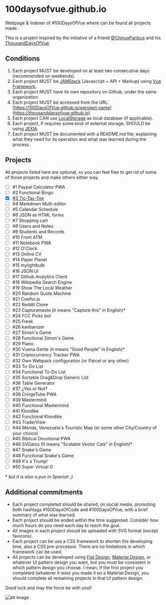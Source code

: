 # 100daysofvue.github.io

Webpage &amp; Indexer of #100DaysOfVue where can be found all projects made.

This is a project inspired by the initiative of a friend [@ChinuxParibus](https://github.com/ChinuxParibus) and his [ThousandDaysOfVue](https://github.com/thousanddaysofvue/thousanddaysofvue.github.io).

## Conditions

1. Each project MUST be developed on at least two consecutive days (recommended on weekends).
2. Each project MUST be [JAMStack](https://jamstack.org/) (Javascript + API + Markup) using [Vue Framework](https://vuejs.org/).
3. Each project MUST have its own repository on Github, under the same organization.
4. Each project MUST be accessed from the URL: [https://100DaysOfVue.github.io/peroject-name](https://thousanddaysofvue.github.io)
5. Each project CAN use [LocalStorage](https://developer.mozilla.org/en-US/docs/Web/API/Window/localStorage) as local database (if applicable).
6. Each project, if requires some kind of external storage, SHOULD be using [JEXIA](https://jexia.com/).
7. Each project MUST be documented with a README.md file, explaining what they need for its operation and what was learned during the process.

## Projects

All projects listed here are optional, so you can feel free to get rid of some of those projects and make others either way.

+ [ ] #1 Paypal Calculator PWA
+ [ ] #2 Functional Bingo 
+ [x] [#3 Tic-Tac-Toe](https://github.com/100DaysOfVue/tic-tac-toe)
+ [ ] #4 Markdown Multi-editor
+ [ ] #5 Calendar Schedule
+ [ ] #6 JSON as HTML forms
+ [ ] #7 Shopping cart
+ [ ] #8 Users and Notes
+ [ ] #9 Students and Records
+ [ ] #10 Front ATM
+ [ ] #11 Notebook PWA
+ [ ] #12 O'Clock
+ [ ] #13 Online CV
+ [ ] #14 Paper Planet
+ [ ] #15 mylightbulb
+ [ ] #16 JSON UI
+ [ ] #17 Github Analytics Client
+ [ ] #18 Wikipedia Search Engine
+ [ ] #19 Show The Local Weather
+ [ ] #20 Random Quote Machine
+ [ ] #21 Coelho.js
+ [ ] #22 Reddit Clone
+ [ ] #23 Capturameste (it means "Capture this" in English)*
+ [ ] #24 FCC Picks bot
+ [ ] #25 Fresk
+ [ ] #26 kanbanizer
+ [ ] #27 Simon's Game
+ [ ] #28 Functional Simon's Game
+ [ ] #29 Piano
+ [ ] #30 Vuena Gente (it means "Good People" in English)*
+ [ ] #31 Criptocurrency Tracker PWA
+ [ ] #32 Own Webpack configuration (or Parcel or any other)
+ [ ] #33 To-Do List
+ [ ] #34 Functional To-Do List
+ [ ] #35 Sortable Drag&Drop Generic List
+ [ ] #36 Table Generator
+ [ ] #37 ¿Yes or Not?
+ [ ] #38 CringeTube PWA
+ [ ] #39 Mastermind 
+ [ ] #40 Functional Mastermind
+ [ ] #41 Klondike
+ [ ] #42 Functional Klondike
+ [ ] #43 TraderView
+ [ ] #44 Mérida, Venezuela's Touristic Map (or some other City/Country of your choice)
+ [ ] #45 Biblical Devotional PWA
+ [ ] #46 SVGatos (It means "Scalable Vector Cats" in English)*
+ [ ] #47 Snake's Game
+ [ ] #48 Functional Snake's Game
+ [ ] #49 It's a Trump!
+ [ ] #50 Super Virtual G

\* *but it is also a pun in Spanish ;)*

## Additional commitments

- Each project completed should be shared, on social media, promoting both hashtags #100DaysOfCode and #100DaysOfVue, with a brief summary of what was learned.
- Each project should be ended within the time suggested. Consider how much hours do you need each day to reach the goal.
- All images in each project should be uploaded with SVG format (except favicons).
- Each project can be use a CSS framework to shorten the developing time, also a CSS pre-processor. There are no limitations in which framework can be used.
- All projects can be developed using [Flat Design](https://en.wikipedia.org/wiki/Flat_design), [Material Design](https://material.io/design/), or whatever UI pattern design you want, but you must be consistent in which pattern design you choose. I mean, if the first project you completed (whatever it was) you made it on a Material Design, you should complete all remaining projects in that UI pattern design.

Good luck and may the force be with you!!

![alt image](https://media.giphy.com/media/GcSqyYa2aF8dy/giphy.gif)
